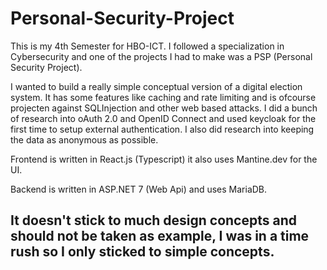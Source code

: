 # Personal-Security-Project
This is my 4th Semester for HBO-ICT. I followed a specialization in Cybersecurity and one of the projects I had to make was a PSP (Personal Security Project).

I wanted to build a really simple conceptual version of a digital election system. 
It has some features like caching and rate limiting and is ofcourse projecten against SQLInjection and other web based attacks.
I did a bunch of research into oAuth 2.0 and OpenID Connect and used keycloak for the first time to setup external authentication. 
I also did research into keeping the data as anonymous as possible.

Frontend is written in React.js (Typescript) it also uses Mantine.dev for the UI.

Backend is written in ASP.NET 7 (Web Api) and uses MariaDB.

## It doesn't stick to much design concepts and should not be taken as example, I was in a time rush so I only sticked to simple concepts.
